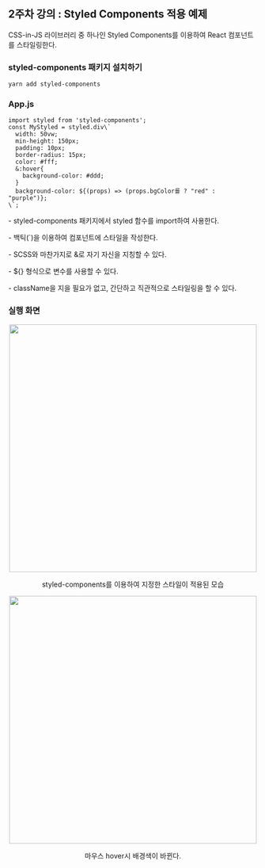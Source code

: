<h2>2주차 강의 : Styled Components 적용 예제</h2>
<p>CSS-in-JS 라이브러리 중 하나인 Styled Components를 이용하여 React 컴포넌트를 스타일링한다.</p>

<h3>styled-components 패키지 설치하기</h3>
<pre><code>yarn add styled-components
</code></pre>

<h3>App.js</h3>
<pre><code>import styled from 'styled-components';
const MyStyled = styled.div\`
  width: 50vw;
  min-height: 150px;
  padding: 10px;
  border-radius: 15px;
  color: #fff;
  &:hover{
    background-color: #ddd;
  }
  background-color: ${(props) => (props.bgColor를 ? "red" : "purple")};
\`;
</code></pre>
<p>- styled-components 패키지에서 styled 함수를 import하여 사용한다.</p>
<p>- 백틱(`)을 이용하여 컴포넌트에 스타일을 작성한다.</p>
<p>- SCSS와 마찬가지로 &로 자기 자신을 지칭할 수 있다.</p>
<p>- ${} 형식으로 변수를 사용할 수 있다.</p>
<p>- className을 지을 필요가 없고, 간단하고 직관적으로 스타일링을 할 수 있다.</p>

<h3>실행 화면</h3>
<div align="center">
  <img src="https://user-images.githubusercontent.com/75527311/126682265-d34484e4-f47e-4968-a49f-548ffa8a8a71.png" width="500">
  <p>styled-components를 이용하여 지정한 스타일이 적용된 모습</p>
  <img src="https://user-images.githubusercontent.com/75527311/126682337-89a5cb62-11bf-4803-aeb5-5c8d8caba52e.png" width="500">
  <p>마우스 hover시 배경색이 바뀐다.</p>
</div>
